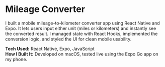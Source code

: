 # Mileage Converter

I built a mobile mileage-to-kilometer converter app using React Native and Expo. It lets users input either unit (miles or kilometers) and instantly see the converted result. I managed state with React Hooks, implemented the conversion logic, and styled the UI for clean mobile usability.

**Tech Used:** React Native, Expo, JavaScript  
**How I Built It:** Developed on macOS, tested live using the Expo Go app on my phone.
